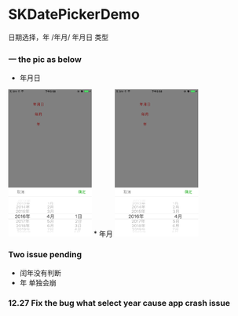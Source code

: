 # SKDatePickerDemo
日期选择，年 /年月/ 年月日 类型
### 一 the pic as below
* 年月日   
<img src="https://github.com/AlexanderYeah/SKDatePickerDemo/blob/master/SKDatePicker/IMG_0063.PNG" width="170" height="300" />  
* 年月  
<img src="https://github.com/AlexanderYeah/SKDatePickerDemo/blob/master/SKDatePicker/IMG_0064.PNG" width="170" height="300" />  
  
### Two issue pending  
* 闰年没有判断  
* 年 单独会崩


### 12.27 Fix the bug what select year cause app crash issue
